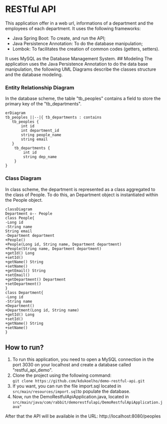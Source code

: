 # RESTful API
This application offer in a web url, informations of a department and the employees of each department. It uses the following frameworks:
<ul>
 <li>Java Spring Boot: To create, and run the API;</li>
 <li>Java Persistence Annotation: To do the database manipulation;</li>
 <li>Lombok: To facilitates the creation of common codes (getters, setters).</li>
</ul>
It uses MySQL as the Database Management System.
## Modeling
The application uses the Java Persistence Annotation to do the data base manipulation, the following UML Diagrams describe the classes structure and the database modeling.

### Entity Relationship Diagram
In the database scheme, the table "tb_peoples" contains a field to store the primary key of the "tb_departments".

```mermaid
erDiagram
tb_peoples ||--|{ tb_departments : contains
   tb_peoples {
       int id
       int department_id
       string people_name
       string email
   }
	tb_departments {
		int id
		string dep_name
	}
}
```

### Class Diagram
In class scheme, the department is represented as a class aggregated to the class of People. To do this, an Department object is instantiated within the People object.

```mermaid
classDiagram
Department o-- People
class People{
-Long id
-String name
String email
-Department department
+People()
+People(Long id, String name, Department department)
+People(String name, Department department)
+getId() Long
+setId()
+getName() String
+setName()
+getEmail() String
+setEmail()
+getDepartment() Department
+setDepartment()
}
class Department{
-Long id
-String name
+Department()
+Department(Long id, String name)
+getId() Long
+setId()
+getName() String
+setName()
}
```

## How to run?

<ol>
	<li>To run this application, you need to open a MySQL connection in the port 3030 on your localhost and create a database called "restful_api_demo".</li>
	<li>Clone the project using the following command: 
		<br> <code>git clone https://github.com/kdukoelho/demo-restful-api.git</code></li>
	<li>If you want, you can run the file import.sql located in <code>src/main/resources/import.sql</code>to populate the database.</li>
	<li>Now, run the DemoRestfulApiApplication.java, located in <code>src/main/java/com/rabbit/demorestfulapi/DemoRestfulApiApplication.java"</code></li>
</ol>
After that the API will be available in the URL: http://localhost:8080/peoples
